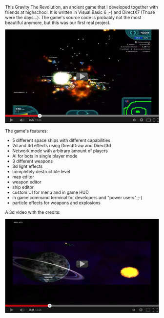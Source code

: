 This Gravity The Revolution, an ancient game that I developed together with friends at highschool. 
It is written in Visual Basic 6 ;-) and DirectX7 (Those were the days...). The game's source code
is probably not the most beautiful anymore, but this was our first real project.

[![ScreenShot](gtr.png)](http://youtu.be/Ttr5bKNJdKo?t=12s&hd=1)

The game's features:

  - 5 different space ships with different capabilities
  - 2d and 3d effects using DirectDraw and Direct3d
  - Network mode with arbitrary amount of players
  - AI for bots in single player mode
  - 3 different weapons
  - 3d light effects
  - completely destructible level
  - map editor
  - weapon editor
  - ship editor
  - custom UI for menu and in game HUD
  - in game command terminal for developers and "power users" ;-)
  - particle effects for weapons and explosions


A 3d video with the credits:

[![ScreenShot](gtr_credits.png)](http://www.youtube.com/watch?v=KW6kp9Hujww)


